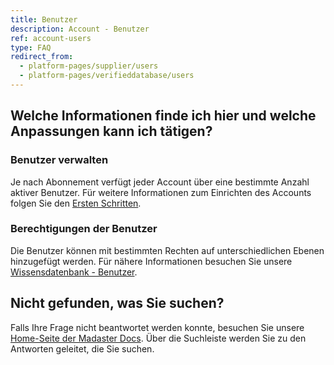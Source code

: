 ```yaml
---
title: Benutzer
description: Account - Benutzer
ref: account-users
type: FAQ
redirect_from:
  - platform-pages/supplier/users
  - platform-pages/verifieddatabase/users
---
```

## Welche Informationen finde ich hier und welche Anpassungen kann ich tätigen?

### Benutzer verwalten
Je nach Abonnement verfügt jeder Account über eine bestimmte Anzahl aktiver Benutzer. 
Für weitere Informationen zum Einrichten des Accounts folgen Sie den <a href="/ch/de/get-started/set-up-your-account#benutzer-einladen-und-organisieren" target="_blank">Ersten Schritten</a>.

### Berechtigungen der Benutzer
Die Benutzer können mit bestimmten Rechten auf unterschiedlichen Ebenen hinzugefügt werden. Für nähere Informationen besuchen Sie unsere <a href="/ch/de/knowledge-base/users.html#benutzer-auf-accountebene-hinzuf%C3%BCgen" target="_blank">Wissensdatenbank - Benutzer</a>.

## Nicht gefunden, was Sie suchen?
Falls Ihre Frage nicht beantwortet werden konnte, besuchen Sie unsere <a href="/ch/de/" target="_blank">Home-Seite der Madaster Docs</a>. Über die Suchleiste werden Sie zu den Antworten geleitet, die Sie suchen.